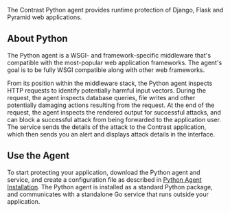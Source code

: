 <!-- 
title: "Python Agent Overview "
description: "Troubleshooting the Python Agent"
tags: "installation python agent troubleshooting"
-->

The Contrast Python agent provides runtime protection of Django, Flask and Pyramid web applications. 

## About Python 

The Python agent is a WSGI- and framework-specific middleware that's compatible with the most-popular web application frameworks. The agent's goal is to be fully WSGI compatible along with other web frameworks. 

From its position within the middleware stack, the Python agent inspects HTTP requests to identify potentially harmful input vectors. During the request, the agent inspects database queries, file writes and other potentially damaging actions resulting from the request. At the end of the request, the agent inspects the rendered output for successful attacks, and can block a successful attack from being forwarded to the application user. The service sends the details of the attack to the Contrast application, which then sends you an alert and displays attack details in the interface. 

## Use the Agent 

To start protecting your application, download the Python agent and service, and create a configuration file as described in [Python Agent Installation](installation-python.html#python-install). The Python agent is installed as a standard Python package, and communicates with a standalone Go service that runs outside your application.
